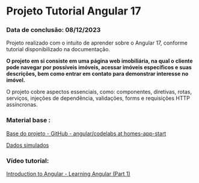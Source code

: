 # Projeto Tutorial Angular 17

### Data de conclusão: 08/12/2023

Projeto realizado com o intuito de aprender sobre o Angular 17, conforme tutorial disponibilizado na documentação.

**O projeto em si consiste em uma página web imobiliária, na qual o cliente pode navegar por possíveis imóveis, acessar imóveis específicos e suas descrições, bem como entrar em contato para demonstrar interesse no imóvel.**

O projeto cobre aspectos essenciais, como: componentes, diretivas, rotas, serviços, injeções de dependência, validações, forms e requisições HTTP assíncronas.

### Material base :

[Base do projeto - GitHub - angular/codelabs at homes-app-start](https://github.com/angular/codelabs/tree/homes-app-start)

[Dados simulados](https://gist.github.com/MarkTechson/efe8a9d4727ef33949b78812e66db082)

### Vídeo tutorial:

[Introduction to Angular - Learning Angular (Part 1)](https://www.youtube.com/watch?v=xAT0lHYhHMY&list=PL1w1q3fL4pmj9k1FrJ3Pe91EPub2_h4jF&index=2&ab_channel=Angular)
